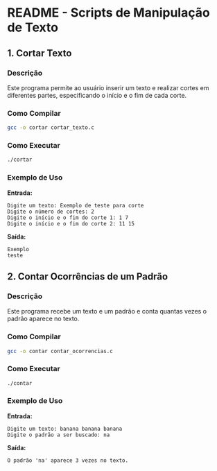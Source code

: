 # README - Scripts de Manipulação de Texto

## 1. Cortar Texto
### Descrição
Este programa permite ao usuário inserir um texto e realizar cortes em diferentes partes, especificando o início e o fim de cada corte.

### Como Compilar
```sh
gcc -o cortar cortar_texto.c
```

### Como Executar
```sh
./cortar
```

### Exemplo de Uso
**Entrada:**
```
Digite um texto: Exemplo de teste para corte
Digite o número de cortes: 2
Digite o início e o fim do corte 1: 1 7
Digite o início e o fim do corte 2: 11 15
```

**Saída:**
```
Exemplo
teste
```

## 2. Contar Ocorrências de um Padrão
### Descrição
Este programa recebe um texto e um padrão e conta quantas vezes o padrão aparece no texto.

### Como Compilar
```sh
gcc -o contar contar_ocorrencias.c
```

### Como Executar
```sh
./contar
```

### Exemplo de Uso
**Entrada:**
```
Digite um texto: banana banana banana
Digite o padrão a ser buscado: na
```

**Saída:**
```
O padrão 'na' aparece 3 vezes no texto.
```

